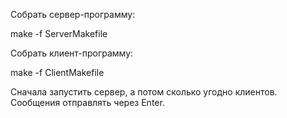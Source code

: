 Собрать сервер-программу:

  make -f ServerMakefile

Собрать клиент-программу:

  make -f ClientMakefile
  
  Сначала запустить сервер, а потом сколько угодно клиентов. Сообщения отправлять через Enter.
